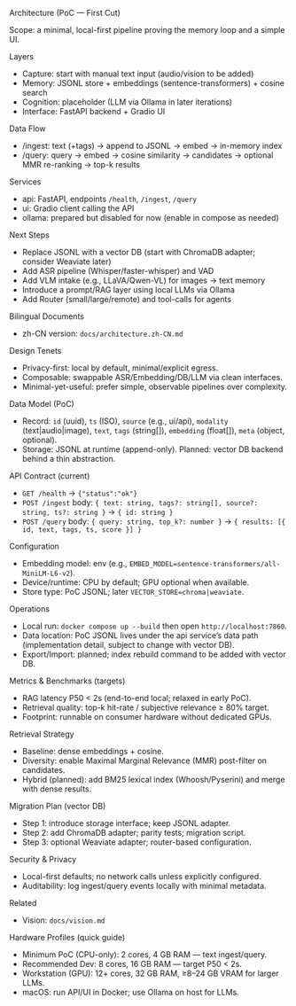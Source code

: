 Architecture (PoC — First Cut)

Scope: a minimal, local-first pipeline proving the memory loop and a simple UI.

Layers
- Capture: start with manual text input (audio/vision to be added)
- Memory: JSONL store + embeddings (sentence-transformers) + cosine search
- Cognition: placeholder (LLM via Ollama in later iterations)
- Interface: FastAPI backend + Gradio UI

Data Flow
- /ingest: text (+tags) → append to JSONL → embed → in-memory index
- /query: query → embed → cosine similarity → candidates → optional MMR re-ranking → top-k results

Services
- api: FastAPI, endpoints `/health`, `/ingest`, `/query`
- ui: Gradio client calling the API
- ollama: prepared but disabled for now (enable in compose as needed)

Next Steps
- Replace JSONL with a vector DB (start with ChromaDB adapter; consider Weaviate later)
- Add ASR pipeline (Whisper/faster-whisper) and VAD
- Add VLM intake (e.g., LLaVA/Qwen-VL) for images → text memory
- Introduce a prompt/RAG layer using local LLMs via Ollama
- Add Router (small/large/remote) and tool-calls for agents

Bilingual Documents
- zh-CN version: `docs/architecture.zh-CN.md`

Design Tenets
- Privacy-first: local by default, minimal/explicit egress.
- Composable: swappable ASR/Embedding/DB/LLM via clean interfaces.
- Minimal-yet-useful: prefer simple, observable pipelines over complexity.

Data Model (PoC)
- Record: `id` (uuid), `ts` (ISO), `source` (e.g., ui/api), `modality` (text|audio|image), `text`, `tags` (string[]), `embedding` (float[]), `meta` (object, optional).
- Storage: JSONL at runtime (append-only). Planned: vector DB backend behind a thin abstraction.

API Contract (current)
- `GET /health` → `{"status":"ok"}`
- `POST /ingest` body: `{ text: string, tags?: string[], source?: string, ts?: string }` → `{ id: string }`
- `POST /query` body: `{ query: string, top_k?: number }` → `{ results: [{ id, text, tags, ts, score }] }`

Configuration
- Embedding model: env (e.g., `EMBED_MODEL=sentence-transformers/all-MiniLM-L6-v2`).
- Device/runtime: CPU by default; GPU optional when available.
- Store type: PoC JSONL; later `VECTOR_STORE=chroma|weaviate`.

Operations
- Local run: `docker compose up --build` then open `http://localhost:7860`.
- Data location: PoC JSONL lives under the api service’s data path (implementation detail, subject to change with vector DB).
- Export/Import: planned; index rebuild command to be added with vector DB.

Metrics & Benchmarks (targets)
- RAG latency P50 < 2s (end-to-end local; relaxed in early PoC).
- Retrieval quality: top-k hit-rate / subjective relevance ≥ 80% target.
- Footprint: runnable on consumer hardware without dedicated GPUs.

Retrieval Strategy
- Baseline: dense embeddings + cosine.
- Diversity: enable Maximal Marginal Relevance (MMR) post-filter on candidates.
- Hybrid (planned): add BM25 lexical index (Whoosh/Pyserini) and merge with dense results.

Migration Plan (vector DB)
- Step 1: introduce storage interface; keep JSONL adapter.
- Step 2: add ChromaDB adapter; parity tests; migration script.
- Step 3: optional Weaviate adapter; router-based configuration.

Security & Privacy
- Local-first defaults; no network calls unless explicitly configured.
- Auditability: log ingest/query events locally with minimal metadata.

Related
- Vision: `docs/vision.md`

Hardware Profiles (quick guide)
- Minimum PoC (CPU-only): 2 cores, 4 GB RAM — text ingest/query.
- Recommended Dev: 8 cores, 16 GB RAM — target P50 < 2s.
- Workstation (GPU): 12+ cores, 32 GB RAM, ≥8–24 GB VRAM for larger LLMs.
- macOS: run API/UI in Docker; use Ollama on host for LLMs.

